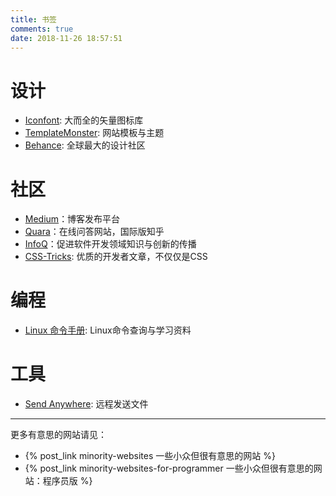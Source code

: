 ```yaml
---
title: 书签
comments: true
date: 2018-11-26 18:57:51
---
```


# 设计

- [Iconfont](http://iconfont.cn/): 大而全的矢量图标库
- [TemplateMonster](https://www.templatemonster.com/): 网站模板与主题
- [Behance](https://www.behance.net/): 全球最大的设计社区

# 社区

- [Medium](https://medium.com/)：博客发布平台
- [Quara](https://www.quora.com/)：在线问答网站，国际版知乎
- [InfoQ](https://www.infoq.com/)：促进软件开发领域知识与创新的传播
- [CSS-Tricks](https://css-tricks.com): 优质的开发者文章，不仅仅是CSS

# 编程

- [Linux 命令手册](http://man.linuxde.net/): Linux命令查询与学习资料

# 工具

- [Send Anywhere](https://send-anywhere.com/): 远程发送文件

---

更多有意思的网站请见：
- {% post_link minority-websites 一些小众但很有意思的网站 %}
- {% post_link minority-websites-for-programmer 一些小众但很有意思的网站：程序员版 %}
